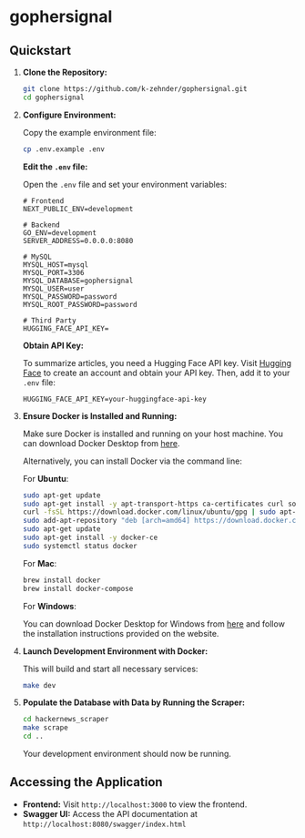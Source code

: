 # gophersignal

## Quickstart

1. **Clone the Repository:**

   ```bash
   git clone https://github.com/k-zehnder/gophersignal.git
   cd gophersignal
   ```

2. **Configure Environment:**

   Copy the example environment file:

   ```bash
   cp .env.example .env
   ```

   **Edit the `.env` file:**

   Open the `.env` file and set your environment variables:

   ```dotenv
   # Frontend
   NEXT_PUBLIC_ENV=development

   # Backend
   GO_ENV=development
   SERVER_ADDRESS=0.0.0.0:8080

   # MySQL
   MYSQL_HOST=mysql
   MYSQL_PORT=3306
   MYSQL_DATABASE=gophersignal
   MYSQL_USER=user
   MYSQL_PASSWORD=password
   MYSQL_ROOT_PASSWORD=password

   # Third Party
   HUGGING_FACE_API_KEY=
   ```

   **Obtain API Key:**

   To summarize articles, you need a Hugging Face API key. Visit [Hugging Face](https://huggingface.co/) to create an account and obtain your API key. Then, add it to your `.env` file:

   ```dotenv
   HUGGING_FACE_API_KEY=your-huggingface-api-key
   ```

3. **Ensure Docker is Installed and Running:**

   Make sure Docker is installed and running on your host machine. You can download Docker Desktop from [here](https://www.docker.com/products/docker-desktop).

   Alternatively, you can install Docker via the command line:

   For **Ubuntu**:

   ```bash
   sudo apt-get update
   sudo apt-get install -y apt-transport-https ca-certificates curl software-properties-common
   curl -fsSL https://download.docker.com/linux/ubuntu/gpg | sudo apt-key add -
   sudo add-apt-repository "deb [arch=amd64] https://download.docker.com/linux/ubuntu $(lsb_release -cs) stable"
   sudo apt-get update
   sudo apt-get install -y docker-ce
   sudo systemctl status docker
   ```

   For **Mac**:

   ```bash
   brew install docker
   brew install docker-compose
   ```

   For **Windows**:

   You can download Docker Desktop for Windows from [here](https://www.docker.com/products/docker-desktop) and follow the installation instructions provided on the website.

4. **Launch Development Environment with Docker:**

   This will build and start all necessary services:

   ```bash
   make dev
   ```

5. **Populate the Database with Data by Running the Scraper:**

   ```bash
   cd hackernews_scraper
   make scrape
   cd ..
   ```

   Your development environment should now be running.

## Accessing the Application

- **Frontend:** Visit `http://localhost:3000` to view the frontend.
- **Swagger UI:** Access the API documentation at `http://localhost:8080/swagger/index.html`
